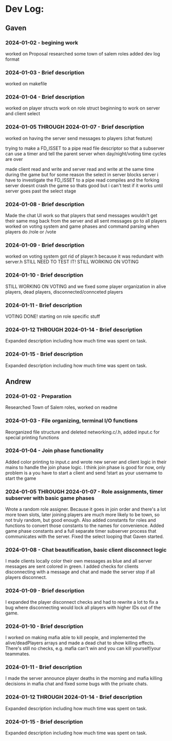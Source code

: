 # Dev Log:

## Gaven

### 2024-01-02 - begining work
worked on Proposal
researched some town of salem roles
added dev log format

### 2024-01-03 - Brief description
worked on makefile

### 2024-01-04 - Brief description
worked on player structs work on role struct beginning to work on server and client select

### 2024-01-05 THROUGH 2024-01-07 - Brief description
worked on having the server send messages to players (chat feature)

trying to make a FD_ISSET to a pipe read file descriptor so that a subserver can use a timer
and tell the parent server when day/night/voting time cycles are over  

made client read and write and server read and write at the same time during the game
but for some reason the select in server blocks server i have to investigate
the FD_ISSET to a pipe read compiles and the forking server doesnt crash the game so thats good
but i can't test if it works until server goes past the select stage

### 2024-01-08 - Brief description
Made the chat UI work so that players that send messages wouldn't get their same msg back from the server
and all sent messages go to all players
worked on voting system and game phases and command parsing when players do /role or /vote


### 2024-01-09 - Brief description
worked on voting system
got rid of player.h because it was redundant with server.h
STILL NEED TO TEST IT!
STILL WORKING ON VOTING

### 2024-01-10 - Brief description
STILL WORKING ON VOTING and we fixed some player organization in alive players, dead players, disconnected/connceted players

### 2024-01-11 - Brief description
VOTING DONE!
starting on role specific stuff

### 2024-01-12 THROUGH 2024-01-14 - Brief description
Expanded description including how much time was spent on task.

### 2024-01-15 - Brief description
Expanded description including how much time was spent on task.


## Andrew

### 2024-01-02 - Preparation
Researched Town of Salem roles, worked on readme

### 2024-01-03 - File organizing, terminal I/O functions
Reorganized file structure and deleted networking.c/.h, added input.c for special printing functions

### 2024-01-04 - Join phase functionality
Added color printing to input.c and wrote new server and client logic in their mains to handle the join phase logic. I think join phase is good for now, only problem is a you have to start a client and send !start as your username to start the game

### 2024-01-05 THROUGH 2024-01-07 - Role assignments, timer subserver with basic game phases
Wrote a random role assigner. Because it goes in join order and there's a lot more town slots, later joining players are much more likely to be town, so not truly random, but good enough.
Also added constants for roles and functions to convert those constants to the names for convenience.
Added game phase constants and a full separate timer subserver process that communicates with the server. Fixed the select looping that Gaven started.

### 2024-01-08 - Chat beautification, basic client disconnect logic
I made clients locally color their own messages as blue and all server messages are sent colored in green.
I added checks for clients disconnecting with a message and chat and made the server stop if all players disconnect.

### 2024-01-09 - Brief description
I expanded the player disconnect checks and had to rewrite a lot to fix a bug where disconnecting would lock all players with higher IDs out of the game.

### 2024-01-10 - Brief description
I worked on making mafia able to kill people, and implemented the alive/deadPlayers arrays and made a dead chat to show killing effects.
There's still no checks, e.g. mafia can't win and you can kill yourself/your teammates.

### 2024-01-11 - Brief description
I made the server announce player deaths in the morning and mafia killing decisions in mafia chat and fixed some bugs with the private chats.

### 2024-01-12 THROUGH 2024-01-14 - Brief description
Expanded description including how much time was spent on task.

### 2024-01-15 - Brief description
Expanded description including how much time was spent on task.
